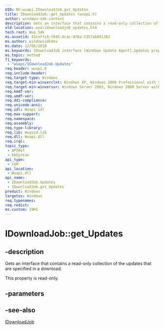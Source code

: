 ```yaml
---
UID: NF:wuapi.IDownloadJob.get_Updates
title: IDownloadJob::get_Updates (wuapi.h)
author: windows-sdk-content
description: Gets an interface that contains a read-only collection of the updates that are specified in a download.
old-location: wua\idownloadjob_updates.htm
tech.root: Wua_Sdk
ms.assetid: 43ceffc8-f045-4cac-976a-2357ab0d1283
ms.author: windowssdkdev
ms.date: 12/05/2018
ms.keywords: IDownloadJob interface [Windows Update Agent],Updates property, IDownloadJob.Updates, IDownloadJob.get_Updates, IDownloadJob::Updates, IDownloadJob::get_Updates, Updates property [Windows Update Agent], Updates property [Windows Update Agent],IDownloadJob interface, get_Updates, wua.idownloadjob_updates, wuapi/IDownloadJob::Updates, wuapi/IDownloadJob::get_Updates
ms.topic: method
f1_keywords: 
 - "wuapi/IDownloadJob.Updates"
req.header: wuapi.h
req.include-header: 
req.target-type: Windows
req.target-min-winverclnt: Windows XP, Windows 2000 Professional with SP3 [desktop apps only]
req.target-min-winversvr: Windows Server 2003, Windows 2000 Server with SP3 [desktop apps only]
req.kmdf-ver: 
req.umdf-ver: 
req.ddi-compliance: 
req.unicode-ansi: 
req.idl: Wuapi.idl
req.max-support: 
req.namespace: 
req.assembly: 
req.type-library: 
req.lib: Wuguid.lib
req.dll: Wuapi.dll
req.irql: 
topic_type:
 - APIRef
 - kbSyntax
api_type:
 - COM
api_location:
 - Wuapi.dll
api_name:
 - IDownloadJob.Updates
 - IDownloadJob.get_Updates
product: Windows
targetos: Windows
req.typenames: 
req.redist: 
ms.custom: 19H1
---
```


# IDownloadJob::get_Updates


## -description


Gets an interface that contains a read-only collection of the updates that are specified in a download.

This property is read-only.


## -parameters


## -see-also




<a href="https://docs.microsoft.com/windows/desktop/api/wuapi/nn-wuapi-idownloadjob">IDownloadJob</a>
 

 

